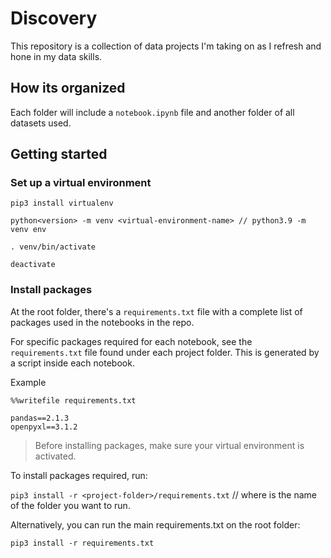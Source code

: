 # Discovery

This repository is a collection of data projects I'm taking on as I refresh and hone in my data skills.

## How its organized

Each folder will include a `notebook.ipynb` file and another folder of all datasets used.

## Getting started

### Set up a virtual environment

```
pip3 install virtualenv

python<version> -m venv <virtual-environment-name> // python3.9 -m venv env
```

```
. venv/bin/activate

deactivate
```

### Install packages

At the root folder, there's a `requirements.txt` file with a complete list of packages used in the notebooks in the repo.

For specific packages required for each notebook, see the `requirements.txt` file found under each project folder. This is generated by a script inside each notebook. 

Example

```
%%writefile requirements.txt

pandas==2.1.3
openpyxl==3.1.2
```

> Before installing packages, make sure your virtual environment is activated.

To install packages required, run:

`pip3 install -r <project-folder>/requirements.txt` // where <project-folder> is the name of the folder you want to run.

Alternatively, you can run the main requirements.txt on the root folder:

`pip3 install -r requirements.txt`
